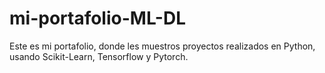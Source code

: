 # mi-portafolio-ML-DL
Este es mi portafolio, donde les muestros proyectos realizados en Python, usando Scikit-Learn, Tensorflow y Pytorch.
